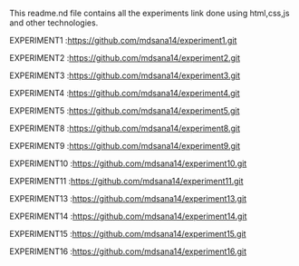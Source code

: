 This readme.nd file contains all the experiments link done using html,css,js and other technologies.

EXPERIMENT1 :https://github.com/mdsana14/experiment1.git

EXPERIMENT2 :https://github.com/mdsana14/experiment2.git

EXPERIMENT3 :https://github.com/mdsana14/experiment3.git

EXPERIMENT4 :https://github.com/mdsana14/experiment4.git

EXPERIMENT5 :https://github.com/mdsana14/experiment5.git

EXPERIMENT8 :https://github.com/mdsana14/experiment8.git

EXPERIMENT9 :https://github.com/mdsana14/experiment9.git

EXPERIMENT10 :https://github.com/mdsana14/experiment10.git

EXPERIMENT11 :https://github.com/mdsana14/experiment11.git

EXPERIMENT13 :https://github.com/mdsana14/experiment13.git

EXPERIMENT14 :https://github.com/mdsana14/experiment14.git

EXPERIMENT15 :https://github.com/mdsana14/experiment15.git

EXPERIMENT16 :https://github.com/mdsana14/experiment16.git

